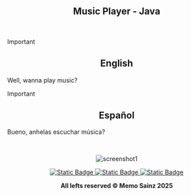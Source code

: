 <div align="center">

## Music Player - Java </div>
<br>

> [!IMPORTANT]
>
> <div align="center"> <h2>English</h2> </div>
> 
> Well, wanna play music?
>


> [!IMPORTANT]
>
> <div align="center">  <h2>Español</h2>  </div>
> 
> Bueno, anhelas escuchar música?
> 


<br>

<div align="center">
  
<!---  Screenshot  --->
![screenshot1](https://github.com/user-attachments/assets/194ccf5c-4fb9-4dab-a0b4-59697ab0a25f)






</div>

<div align="center"> 
<a target="_blank" href="https://github.com/MemoSainz/Portfolio">
<img alt="Static Badge" src="https://img.shields.io/badge/Portfolio-blue?style=for-the-badge&logo=googlechrome&logoColor=%23f8f8ff&logoSize=auto&label=Memo%27s&labelColor=%23304674&color=%2382C2FF">
</a>
<a target="_blank" href="https://www.youtube.com/@tioalex-px">
<img alt="Static Badge" src="https://img.shields.io/badge/Tech%20Cult-blue?style=for-the-badge&logo=youtube&logoColor=%23f8f8ff&logoSize=30&label=Memo's&labelColor=%23ec8f16&color=%2300a86b">
</a>
<a target="_blank" href="https://github.com/MemoSainz/">
<img alt="Static Badge" src="https://img.shields.io/badge/GitHub-blue?style=for-the-badge&logo=github&logoColor=%23f8f8ff&logoSize=30&label=Memo's&labelColor=slateblue&color=gray">
</a>

<br>


<b> All lefts reserved 	&#169; Memo Sainz 2025 </b>
</div>
